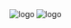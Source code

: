 <img src="https://github-readme-stats.vercel.app/api?username=whjin&theme=radical&show_icons=true" alt="logo" align="left" style="margin-bottom:20px;"/>
<img src="https://github-profile-trophy.vercel.app/?username=whjin&theme=flat&column=7" alt="logo" align="center" />

